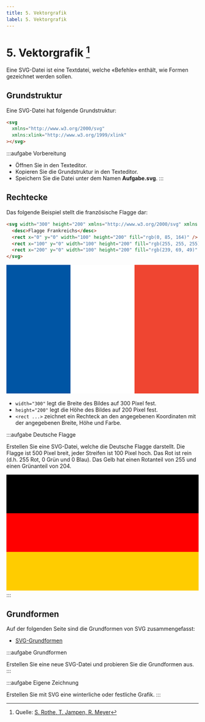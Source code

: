 ```yaml
---
title: 5. Vektorgrafik
label: 5. Vektorgrafik
---
```


# 5. Vektorgrafik [^1]

Eine SVG-Datei ist eine Textdatei, welche «Befehle» enthält, wie Formen gezeichnet werden sollen.

## Grundstruktur

Eine SVG-Datei hat folgende Grundstruktur:

```html
<svg
  xmlns="http://www.w3.org/2000/svg"
  xmlns:xlink="http://www.w3.org/1999/xlink"
></svg>
```

:::aufgabe Vorbereitung

- Öffnen Sie in den Texteditor.
- Kopieren Sie die Grundstruktur in den Texteditor.
- Speichern Sie die Datei unter dem Namen **Aufgabe.svg**.
:::

## Rechtecke

Das folgende Beispiel stellt die französische Flagge dar:

```html
<svg width="300" height="200" xmlns="http://www.w3.org/2000/svg" xmlns:xlink="http://www.w3.org/1999/xlink">
  <desc>Flagge Frankreichs</desc>
  <rect x="0" y="0" width="100" height="200" fill="rgb(0, 85, 164)" />
  <rect x="100" y="0" width="100" height="200" fill="rgb(255, 255, 255)" />
  <rect x="200" y="0" width="100" height="200" fill="rgb(239, 69, 49)" />
</svg>
```

![](images/05-svg/fr.svg)

- `width="300"` legt die Breite des Bildes auf 300 Pixel fest.
- `height="200"` legt die Höhe des Bildes auf 200 Pixel fest.
- `<rect ...>` zeichnet ein Rechteck an den angegebenen Koordinaten mit der angegebenen Breite, Höhe und Farbe.

:::aufgabe Deutsche Flagge

Erstellen Sie eine SVG-Datei, welche die Deutsche Flagge darstellt. Die Flagge ist 500 Pixel breit, jeder Streifen ist 100 Pixel hoch. Das Rot ist rein (d.h. 255 Rot, 0 Grün und 0 Blau). Das Gelb hat einen Rotanteil von 255 und einen Grünanteil von 204.

![](images/05-svg/de.svg)
:::

## Grundformen

Auf der folgenden Seite sind die Grundformen von SVG zusammengefasst:

- [SVG-Grundformen](https://wiki.selfhtml.org/wiki/SVG/Elemente/Grundformen)

:::aufgabe Grundformen

Erstellen Sie eine neue SVG-Datei und probieren Sie die Grundformen aus.
:::

:::aufgabe Eigene Zeichnung

Erstellen Sie mit SVG eine winterliche oder festliche Grafik.
:::

[^1]: Quelle: [S. Rothe, T. Jampen, R. Meyer](https://informatik.mygymer.ch/base/?b=code&p=860740)
